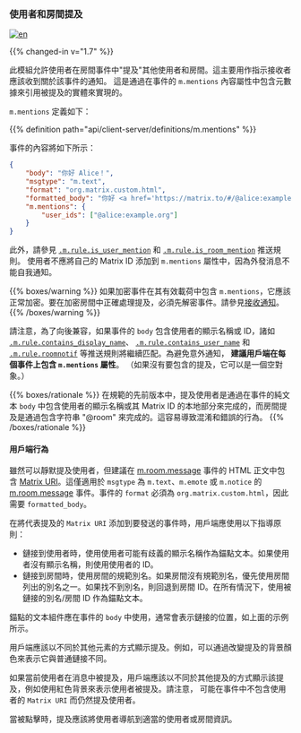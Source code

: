### 使用者和房間提及

[![en](https://img.shields.io/badge/lang-en-purple.svg)](https://github.com/message-exp/matrix_organized_spec/tree/main/v1.11/client-server-api/en/mentions.md)

{{% changed-in v="1.7" %}}

此模組允許使用者在房間事件中"提及"其他使用者和房間。這主要用作指示接收者應該收到關於該事件的通知。
這是通過在事件的 `m.mentions` 內容屬性中包含元數據來引用被提及的實體來實現的。

`m.mentions` 定義如下：

{{% definition path="api/client-server/definitions/m.mentions" %}}

事件的內容將如下所示：

```json
{
    "body": "你好 Alice！",
    "msgtype": "m.text",
    "format": "org.matrix.custom.html",
    "formatted_body": "你好 <a href='https://matrix.to/#/@alice:example.org'>Alice</a>！",
    "m.mentions": {
        "user_ids": ["@alice:example.org"]
    }
}
```

此外，請參見 [`.m.rule.is_user_mention`](#_m_rule_is_user_mention) 和
[`.m.rule.is_room_mention`](#_m_rule_is_room_mention) 推送規則。
使用者不應將自己的 Matrix ID 添加到 `m.mentions` 屬性中，因為外發消息不能自我通知。

{{% boxes/warning %}}
如果加密事件在其有效載荷中包含 `m.mentions`，它應該正常加密。要在加密房間中正確處理提及，必須先解密事件。請參見[接收通知](#receiving-notifications)。
{{% /boxes/warning %}}

請注意，為了向後兼容，如果事件的 `body` 包含使用者的顯示名稱或 ID，諸如 [`.m.rule.contains_display_name`](#_m_rule_contains_display_name)、
[`.m.rule.contains_user_name`](#_m_rule_contains_user_name) 和
[`.m.rule.roomnotif`](#_m_rule_roomnotif) 等推送規則將繼續匹配。為避免意外通知，
**建議用戶端在每個事件上包含 `m.mentions` 屬性**。
（如果沒有要包含的提及，它可以是一個空對象。）

{{% boxes/rationale %}}
在規範的先前版本中，提及使用者是通過在事件的純文本 `body` 中包含使用者的顯示名稱或其 Matrix ID 的本地部分來完成的，而房間提及是通過包含字符串 "@room" 來完成的。這容易導致混淆和錯誤的行為。
{{% /boxes/rationale %}}

#### 用戶端行為

雖然可以靜默提及使用者，但建議在 [m.room.message](#mroommessage) 事件的 HTML 正文中包含
[Matrix URI](/appendices/#uris)。這僅適用於 `msgtype` 為
`m.text`、`m.emote` 或 `m.notice` 的 [m.room.message](#mroommessage) 事件。事件的 `format` 必須為
`org.matrix.custom.html`，因此需要 `formatted_body`。

在將代表提及的 `Matrix URI` 添加到要發送的事件時，用戶端應使用以下指導原則：

-   鏈接到使用者時，使用使用者可能有歧義的顯示名稱作為錨點文本。如果使用者沒有顯示名稱，則使用使用者的 ID。
-   鏈接到房間時，使用房間的規範別名。如果房間沒有規範別名，優先使用房間列出的別名之一。如果找不到別名，則回退到房間 ID。在所有情況下，使用被鏈接的別名/房間 ID 作為錨點文本。

錨點的文本組件應在事件的 `body` 中使用，通常會表示鏈接的位置，如上面的示例所示。

用戶端應該以不同於其他元素的方式顯示提及。例如，可以通過改變提及的背景顏色來表示它與普通鏈接不同。

如果當前使用者在消息中被提及，用戶端應該以不同於其他提及的方式顯示該提及，例如使用紅色背景來表示使用者被提及。請注意，
可能在事件中不包含使用者的 `Matrix URI` 而仍然提及使用者。

當被點擊時，提及應該將使用者導航到適當的使用者或房間資訊。
